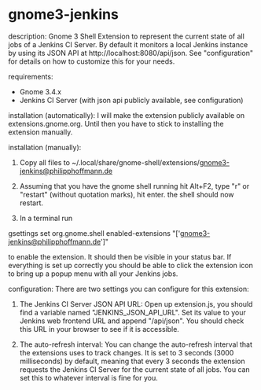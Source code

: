 gnome3-jenkins
==============


description:
Gnome 3 Shell Extension to represent the current state of all jobs of a Jenkins CI Server.
By default it monitors a local Jenkins instance by using its JSON API at http://localhost:8080/api/json.
See "configuration" for details on how to customize this for your needs.


requirements:
- Gnome 3.4.x
- Jenkins CI Server (with json api publicly available, see configuration)


installation (automatically):
I will make the extension publicly available on extensions.gnome.org. Until then you have to stick to installing the extension manually. 


installation (manually):
1. Copy all files to ~/.local/share/gnome-shell/extensions/gnome3-jenkins@philipphoffmann.de

2. Assuming that you have the gnome shell running hit Alt+F2, type "r" or "restart" (without quotation marks), hit enter. the shell should now restart.

3. In a terminal run

gsettings set org.gnome.shell enabled-extensions "['gnome3-jenkins@philipphoffmann.de']"

to enable the extension. It should then be visible in your status bar.
If everything is set up correctly you should be able to click the extension icon to bring up a popup menu with all your Jenkins jobs. 


configuration:
There are two settings you can configure for this extension:

1. The Jenkins CI Server JSON API URL:
Open up extension.js, you should find a variable named "JENKINS_JSON_API_URL".
Set its value to your Jenkins web frontend URL and append "/api/json".
You should check this URL in your browser to see if it is accessible.

2. The auto-refresh interval:
You can change the auto-refresh interval that the extensions uses to track changes.
It is set to 3 seconds (3000 milliseconds) by default, meaning that every 3 seconds the extension requests the Jenkins CI Server for the current state of all jobs.
You can set this to whatever interval is fine for you.

